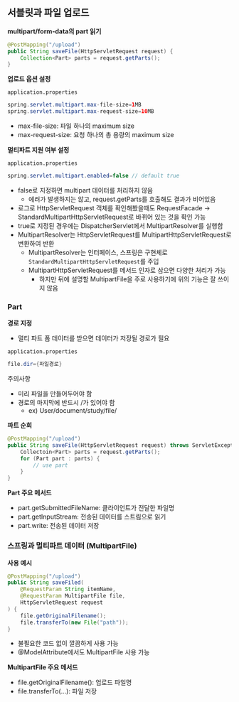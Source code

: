 ## 서블릿과 파일 업로드

**multipart/form-data의 part 읽기**

```java
@PostMapping("/upload")
public String saveFile(HttpServletRequest request) {
	Collection<Part> parts = request.getParts();
}
```



**업로드 옵션 설정**

`application.properties`

```java
spring.servlet.multipart.max-file-size=1MB
spring.servlet.multipart.max-request-size=10MB
```

- max-file-size: 파일 하나의 maximum size
- max-request-size: 요청 하나의 총 용량의 maximum size



**멀티파트 지원 여부 설정**

`application.properties`

```java
spring.servlet.multipart.enabled=false // default true
```

- false로 지정하면 multipart 데이터를 처리하지 않음
  - 에러가 발생하지는 않고, request.getParts를 호출해도 결과가 비어있음
- 로그로 HttpServletRequest 객체를 확인해봤을때도 RequestFacade -> StandardMultipartHttpServletRequest로 바뀌어 있는 것을 확인 가능
- true로 지정된 경우에는 DispatcherServlet에서 MultipartResolver를 실행함
- MultipartResolver는 HttpServletRequest를 MultipartHttpServletRequest로 변환하여 반환
  - MultipartResolver는 인터페이스, 스프링은 구현체로 `StandardMultipartHttpServletRequest`를 주입
  - MultipartHttpServletRequest를 메서드 인자로 삼으면 다양한 처리가 가능
    - 하지만 뒤에 설명할 MultipartFile을 주로 사용하기에 위의 기능은 잘 쓰이지 않음



### Part

**경로 지정**

- 멀티 파트 폼 데이터를 받으면 데이터가 저장될 경로가 필요

`application.properties`

```java
file.dir={파일경로}
```



주의사항

- 미리 파일을 만들어두어야 함
- 경로의 마지막에 반드시 /가 있어야 함
  - ex) User/document/study/file/



**파트 순회**

```java
@PostMapping("/upload")
public String saveFile(HttpServletRequest request) throws ServletException, IOException {
	Collectoin<Part> parts = request.getParts();
	for (Part part : parts) {
		// use part
	}
}
```



**Part 주요 메서드**

- part.getSubmittedFileName: 클라이언트가 전달한 파일명
- part.getInputStream: 전송된 데이터를 스트림으로 읽기
- part.write: 전송된 데이터 저장





### 스프링과 멀티파트 데이터 (MultipartFile)

**사용 예시**

```java
@PostMapping("/upload")
public String saveFiled(
	@RequestParam String itemName,
	@RequestParam MultipartFile file,
	HttpServletRequest request
) {
	file.getOriginalFilename();
	file.transferTo(new File("path"));
}
```

- 불필요한 코드 없이 깔끔하게 사용 가능
- @ModelAttribute에서도 MultipartFile 사용 가능



**MultipartFile 주요 메서드**

- file.getOriginalFilename(): 업로드 파일명
- file.transferTo(...): 파일 저장